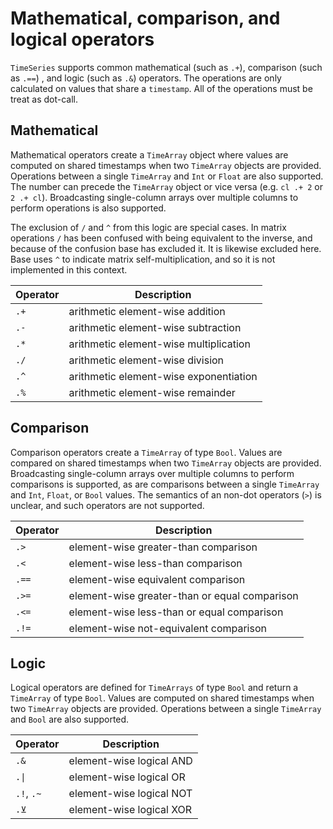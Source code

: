 # Mathematical, comparison, and logical operators

`TimeSeries` supports common mathematical (such as `.+`), comparison
(such as `.==`) , and logic (such as `.&`) operators.
The operations are only calculated on values that share a `timestamp`.
All of the operations must be treat as dot-call.

## Mathematical

Mathematical operators create a `TimeArray` object where values are
computed on shared timestamps when two `TimeArray` objects are provided.
Operations between a single `TimeArray` and `Int` or `Float` are also
supported. The number can precede the `TimeArray` object or vice versa
(e.g. `cl .+ 2` or `2 .+ cl`). Broadcasting single-column arrays over
multiple columns to perform operations is also supported.

The exclusion of `/` and `^` from this logic are special cases. In
matrix operations `/` has been confused with being equivalent to the
inverse, and because of the confusion base has excluded it. It is
likewise excluded here. Base uses `^` to indicate matrix
self-multiplication, and so it is not implemented in this context.

| Operator | Description                            |
|----------|----------------------------------------|
| `.+`     | arithmetic element-wise addition       |
| `.-`     | arithmetic element-wise subtraction    |
| `.*`     | arithmetic element-wise multiplication |
| `./`     | arithmetic element-wise division       |
| `.^`     | arithmetic element-wise exponentiation |
| `.%`     | arithmetic element-wise remainder      |

## Comparison

Comparison operators create a `TimeArray` of type `Bool`. Values are
compared on shared timestamps when two `TimeArray` objects are provided.
Broadcasting single-column arrays over multiple columns to perform
comparisons is supported, as are comparisons between a single `TimeArray`
and `Int`, `Float`, or `Bool` values. The semantics of an non-dot
operators (`>`) is unclear, and such operators are not supported.

| Operator | Description                                   |
|----------|-----------------------------------------------|
| `.>`     | element-wise greater-than comparison          |
| `.<`     | element-wise less-than comparison             |
| `.==`    | element-wise equivalent comparison            |
| `.>=`    | element-wise greater-than or equal comparison |
| `.<=`    | element-wise less-than or equal comparison    |
| `.!=`    | element-wise not-equivalent comparison        |

## Logic

Logical operators are defined for `TimeArrays` of type `Bool` and return a
`TimeArray` of type `Bool`. Values are computed on shared timestamps when
two `TimeArray` objects are provided. Operations between a single
`TimeArray` and `Bool` are also supported.

| Operator   | Description              |
|------------|--------------------------|
| `.&`       | element-wise logical AND |
| `.\|`      | element-wise logical OR  |
| `.!`, `.~` | element-wise logical NOT |
| `.⊻`       | element-wise logical XOR |
